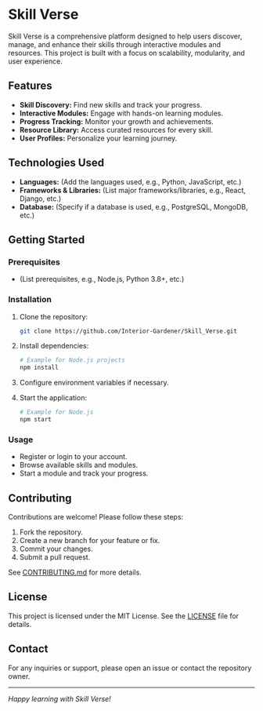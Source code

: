 # Skill Verse

Skill Verse is a comprehensive platform designed to help users discover, manage, and enhance their skills through interactive modules and resources. This project is built with a focus on scalability, modularity, and user experience.

## Features

- **Skill Discovery:** Find new skills and track your progress.
- **Interactive Modules:** Engage with hands-on learning modules.
- **Progress Tracking:** Monitor your growth and achievements.
- **Resource Library:** Access curated resources for every skill.
- **User Profiles:** Personalize your learning journey.

## Technologies Used

- **Languages:** (Add the languages used, e.g., Python, JavaScript, etc.)
- **Frameworks & Libraries:** (List major frameworks/libraries, e.g., React, Django, etc.)
- **Database:** (Specify if a database is used, e.g., PostgreSQL, MongoDB, etc.)

## Getting Started

### Prerequisites

- (List prerequisites, e.g., Node.js, Python 3.8+, etc.)

### Installation

1. Clone the repository:
   ```bash
   git clone https://github.com/Interior-Gardener/Skill_Verse.git
   ```

2. Install dependencies:
   ```bash
   # Example for Node.js projects
   npm install

   ```

3. Configure environment variables if necessary.

4. Start the application:
   ```bash
   # Example for Node.js
   npm start
   ```

### Usage

- Register or login to your account.
- Browse available skills and modules.
- Start a module and track your progress.

## Contributing

Contributions are welcome! Please follow these steps:

1. Fork the repository.
2. Create a new branch for your feature or fix.
3. Commit your changes.
4. Submit a pull request.

See [CONTRIBUTING.md](CONTRIBUTING.md) for more details.

## License

This project is licensed under the MIT License. See the [LICENSE](LICENSE) file for details.

## Contact

For any inquiries or support, please open an issue or contact the repository owner.

---

*Happy learning with Skill Verse!*
